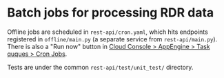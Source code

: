 # Batch jobs for processing RDR data

Offline jobs are scheduled in `rest-api/cron.yaml`, which hits endpoints
registered in `offline/main.py` (a separate service from `rest-api/main.py`).
There is also a "Run now" button in
[Cloud Console > AppEngine > Task quques > Cron Jobs](https://pantheon.corp.google.com/appengine/taskqueues?project=pmi-drc-api-test&serviceId=default&tab=CRON).

Tests are under the common `rest-api/test/unit_test/` directory.
